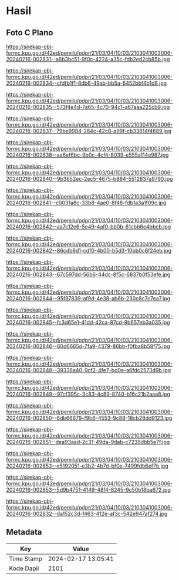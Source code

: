 # Hasil

## Foto C Plano

https://sirekap-obj-formc.kpu.go.id/42ed/pemilu/pdpr/21/03/04/10/03/2103041003006-20240216-002831--a6b3bc51-9f0c-4224-a35c-fdb2ed2cb85b.jpg

https://sirekap-obj-formc.kpu.go.id/42ed/pemilu/pdpr/21/03/04/10/03/2103041003006-20240216-002834--cfdfb1f1-8db6-49ab-bb5a-6452bbf4b1d8.jpg

https://sirekap-obj-formc.kpu.go.id/42ed/pemilu/pdpr/21/03/04/10/03/2103041003006-20240216-002835--573f4e4d-7a65-4c70-94c1-a67aaa225cb9.jpg

https://sirekap-obj-formc.kpu.go.id/42ed/pemilu/pdpr/21/03/04/10/03/2103041003006-20240216-002837--79be9984-284c-42c8-a99f-cb33814f4689.jpg

https://sirekap-obj-formc.kpu.go.id/42ed/pemilu/pdpr/21/03/04/10/03/2103041003006-20240216-002838--aa6ef6bc-9b0c-4cf4-8039-e555a114e987.jpg

https://sirekap-obj-formc.kpu.go.id/42ed/pemilu/pdpr/21/03/04/10/03/2103041003006-20240216-002840--9b3652ec-2ec5-4675-b884-5512837a9790.jpg

https://sirekap-obj-formc.kpu.go.id/42ed/pemilu/pdpr/21/03/04/10/03/2103041003006-20240216-002841--c0031a8c-33b8-4ae0-8f48-fdb1a3a1f09c.jpg

https://sirekap-obj-formc.kpu.go.id/42ed/pemilu/pdpr/21/03/04/10/03/2103041003006-20240216-002842--aa7c12e6-5e49-4af0-bb0b-61cbb6e4bbcb.jpg

https://sirekap-obj-formc.kpu.go.id/42ed/pemilu/pdpr/21/03/04/10/03/2103041003006-20240216-002842--86cdb6d1-cdf0-4b00-b5d3-10bb0c6f24eb.jpg

https://sirekap-obj-formc.kpu.go.id/42ed/pemilu/pdpr/21/03/04/10/03/2103041003006-20240216-002843--67c597dd-56b6-44dc-8f5c-6837b0f53efe.jpg

https://sirekap-obj-formc.kpu.go.id/42ed/pemilu/pdpr/21/03/04/10/03/2103041003006-20240216-002844--95f87839-af9d-4e38-ab6b-230c8c7c7ea7.jpg

https://sirekap-obj-formc.kpu.go.id/42ed/pemilu/pdpr/21/03/04/10/03/2103041003006-20240216-002845--fc3d65e1-41dd-42ca-87cd-9b657eb3a035.jpg

https://sirekap-obj-formc.kpu.go.id/42ed/pemilu/pdpr/21/03/04/10/03/2103041003006-20240216-002846--60d6665d-7fa9-4379-86bb-f0fba8b58f75.jpg

https://sirekap-obj-formc.kpu.go.id/42ed/pemilu/pdpr/21/03/04/10/03/2103041003006-20240216-002848--39338a40-9cf2-4fe7-bd0e-a6fdc2573d9b.jpg

https://sirekap-obj-formc.kpu.go.id/42ed/pemilu/pdpr/21/03/04/10/03/2103041003006-20240216-002849--97cf395c-3c83-4c89-8740-b16c21b2aaa8.jpg

https://sirekap-obj-formc.kpu.go.id/42ed/pemilu/pdpr/21/03/04/10/03/2103041003006-20240216-002850--6db66679-f9b6-4553-9c88-18cb28dd9123.jpg

https://sirekap-obj-formc.kpu.go.id/42ed/pemilu/pdpr/21/03/04/10/03/2103041003006-20240216-002851--dea93aad-2c31-49da-9dab-c7238dbb5e7f.jpg

https://sirekap-obj-formc.kpu.go.id/42ed/pemilu/pdpr/21/03/04/10/03/2103041003006-20240216-002853--e5192051-e3b2-4b7d-bf0e-7499fdb6ef7b.jpg

https://sirekap-obj-formc.kpu.go.id/42ed/pemilu/pdpr/21/03/04/10/03/2103041003006-20240216-002853--5d9b4751-4149-48f4-8245-9c50b18ba672.jpg

https://sirekap-obj-formc.kpu.go.id/42ed/pemilu/pdpr/21/03/04/10/03/2103041003006-20240216-002832--da152c3d-f463-412e-af3c-542e947af274.jpg


## Metadata

| Key        | Value               |
| ---------- | ------------------- |
| Time Stamp | 2024-02-17 13:05:41 |
| Kode Dapil | 2101                |



